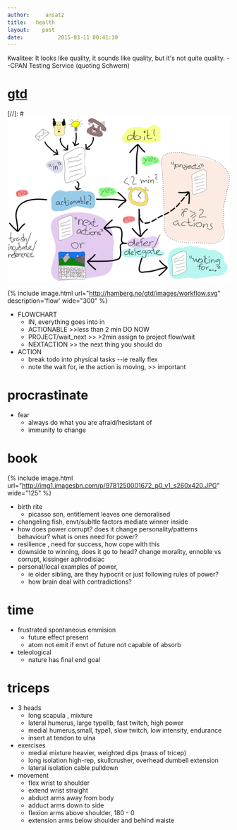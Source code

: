 ```yaml
---
author:     ansatz
title:	 health
layout:	   post
date:		 	2015-03-11 00:41:30
---
```

Kwalitee: It looks like quality, it sounds like quality, but it's not
quite quality.
--CPAN Testing Service (quoting Schwern)

# [gtd](http://hamberg.no/gtd/)  
[//]: # ![flowchart](/files/workflow.svg)   

<!--
include image.html url="http://hamberg.no/gtd/images/workflow.svg" description='flow' wide="300"
 include image.html url="/files/workflow.svg" description='flow' wide="300" 
-->

{% include image.html url="http://hamberg.no/gtd/images/workflow.svg" description='flow' wide="300" %}

- FLOWCHART
	- IN, everything goes into in
	- ACTIONABLE >>less than 2 min DO NOW
	- PROJECT/wait_next >> >2min assign to project flow/wait 
	- NEXTACTION >> the next thing you should do
- ACTION
	- break todo into physical tasks --ie really flex
	- note the wait for, ie the action is moving, >> important

# procrastinate
- fear
	- always do what you are afraid/hesistant of
	- immunity to change

# book  
{% include image.html url="http://img1.imagesbn.com/p/9781250001672_p0_v1_s260x420.JPG" wide="125" %}  
- birth rite  
	- picasso son, entitlement leaves one demoralised
- changeling fish, envt/subltle factors mediate winner inside
- how does power corrupt? does it change personality/patterns behaviour? what is ones need for power?
- resilience , need for success, how cope with this
- downside to winning, does it go to head? change morality, ennoble vs corrupt, kissinger aphrodisiac
- personal/local examples of power, 
	- ie older sibling, are they hypocrit or just following rules of power? 
	- how brain deal with contradictions?


# time
- frustrated spontaneous emmision
	- future effect present
	- atom not emit if envt of future not capable of absorb
- teleological
	- nature has final end goal


# triceps
- 3 heads
	- long   scapula , mixture
	- lateral humerus, large typeIIb, fast twitch, high power
	- medial  humerus,small, type1, slow twitch, low intensity, endurance
	- insert at tendon to ulna
- exercises
	- medial mixture heavier, weighted dips (mass of tricep)
	- long  isolation high-rep, skullcrusher, overhead dumbell extension
	- lateral isolation cable pulldown
- movement
	- flex wrist to shoulder 
	- extend wrist straight
	- abduct arms away from body
	- adduct arms down to side
	- flexion arms above shoulder, 180 - 0
	- extension arms below shoulder and behind waiste

